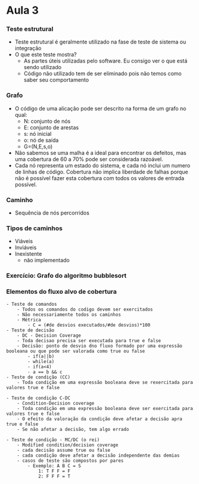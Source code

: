 # Aula 3

### Teste estrutural

- Teste estrutural é geralmente utilizado na fase de teste de sistema ou integração
- O que este teste mostra?
	- As partes úteis utilizadas pelo software. Eu consigo ver o que está sendo utilizado
	- Código não utilizado tem de ser eliminado pois não temos como saber seu comportamento

### Grafo
- O código de uma alicação pode ser descrito na forma de um grafo no qual:
	- N: conjunto de nós
	- E: conjunto de arestas
	- s: nó inicial
	- o: nó de saída
	- G=(N,E,s,o)
- Não sabemos se uma malha é a ideal para encontrar os defeitos, mas uma cobertura de 60 a 70% pode ser considerada razoável.
- Cada nó representa um estado do sistema, e cada nó inclui um numero de linhas de código. Cobertura não implica liberdade de falhas porque não é possível fazer esta cobertura com todos os valores de entrada possível.

### Caminho
- Sequência de nós percorridos

### Tipos de caminhos
- Viáveis
- Inviáveis
- Inexistente
	- não implementado

###  Exercício: Grafo do algoritmo bubblesort

### Elementos do fluxo alvo de cobertura
	- Teste de comandos
		- Todos os comandos do codigo devem ser exercitados
		- Não necessariamente todos os caminhos
		- Métrica
			- C = (#de desvios executados/#de desvios)*100
	- Teste de decisão
		- DC - Decision Coverage
		- Toda decisao precisa ser executada para true e false
		- Decisão: ponto de desvio dno fluxo formado por uma expressão booleana ou que pode ser valorada como true ou false
			- if(a||b)
			- while(a)
			- if(a<4)
			- a == b && c
	- Teste de condição (CC)
		- Toda condição em uma expressão booleana deve se rexercitada para valores true e false
	
	- Teste de condição C-DC
		- Condition-Decision coverage
		- Toda condição em uma expressão booleana deve ser exercitada para valores true e false
		- O efeito da valoração da condição deve afetar a decisão apra true e false
		- Se não afetar a decisão, tem algo errado

	- Teste de condição - MC/DC (o rei)
		- Modified condition/decision coverage
		- cada decisão assume true ou false
		- cada condição deve afetar a decisão independente das demias
		- casos de teste são compostos por pares
			- Exemplo: A B C = S
				1: T F F = F
				2: F F F = T
